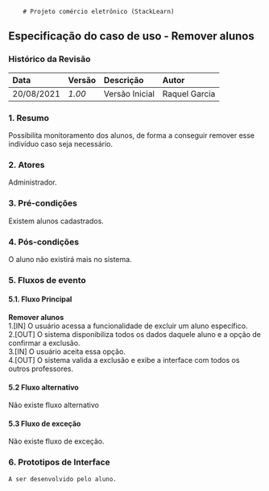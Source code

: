  		# Projeto comércio eletrônico (StackLearn)

## Especificação do caso de uso - Remover alunos

### Histórico da Revisão 

|  Data  | Versão | Descrição | Autor |
|:-------|:-------|:----------|:------|
| 20/08/2021 | *1.00* | Versão Inicial  | Raquel Garcia |

### 1. Resumo 

Possibilita monitoramento dos alunos, de forma a conseguir remover esse indivíduo caso seja necessário.

### 2. Atores 

Administrador.

### 3. Pré-condições

Existem alunos cadastrados.

### 4. Pós-condições

O aluno não existirá mais no sistema.

### 5. Fluxos de evento
#### 5.1. Fluxo Principal
**Remover alunos**   
1.[IN] O usuário acessa a funcionalidade de excluir um aluno específico.   
2.[OUT] O sistema disponibiliza todos os dados daquele aluno e a opção de confirmar a exclusão.   
3.[IN] O usuário aceita essa opção.   
4.[OUT] O sistema valida a exclusão e exibe a interface com todos os outros professores.   

#### 5.2 Fluxo alternativo
Não existe fluxo alternativo   
  
#### 5.3 Fluxo de exceção
Não existe fluxo de exceção. 

### 6. Prototipos de Interface

`A ser desenvolvido pelo aluno.`
